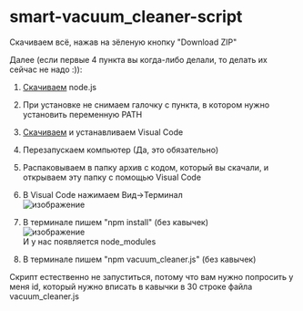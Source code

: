 # smart-vacuum_cleaner-script

Скачиваем всё, нажав на зёленую кнопку "Download ZIP"

Далее (если первые 4 пункта вы когда-либо делали, то делать их сейчас не надо :)):

1. [Скачиваем](https://nodejs.org/ru/) node.js
2. При установке не снимаем галочку с пункта, в котором нужно установить переменную PATH
3. [Скачиваем](https://code.visualstudio.com/) и устанавливаем Visual Code
4. Перезапускаем компьютер (Да, это обязательно)

5. Распаковываем в папку архив с кодом, который вы скачали, и открываем эту папку с помощью Visual Code
6. В Visual Code нажимаем Вид->Терминал<br/>
![изображение](https://user-images.githubusercontent.com/52961821/132914834-5bafa0ab-1449-458b-a344-e75cf8d0794a.png)
7. В терминале пишем "npm install" (без кавычек)<br/>
![изображение](https://user-images.githubusercontent.com/52961821/132917053-1b36e195-2177-4f34-a22a-490075f992ae.png)<br/>
И у нас появляется node_modules<br/>
8. В терминале пишем "npm vacuum_cleaner.js" (без кавычек)

Скрипт естественно не запуститься, потому что вам нужно попросить у меня id, который нужно вписать в кавычки в 30 строке файла vacuum_cleaner.js
